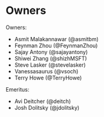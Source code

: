 # Owners

Owners:
  - Asmit Malakannawar (@asmitbm)
  - Feynman Zhou (@FeynmanZhou)
  - Sajay Antony (@sajayantony)
  - Shiwei Zhang (@shizhMSFT)
  - Steve Lasker (@stevelasker)
  - Vanessasaurus (@vsoch)
  - Terry Howe (@TerryHowe)

Emeritus:
  - Avi Deitcher (@deitch)
  - Josh Dolitsky (@jdolitsky)
